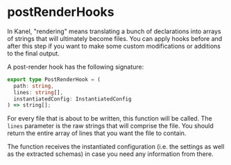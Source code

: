 # postRenderHooks

In Kanel, "rendering" means translating a bunch of declarations into arrays of strings that will ultimately become files.
You can apply hooks before and after this step if you want to make some custom modifications or additions to the final output.

A post-render hook has the following signature:

```typescript
export type PostRenderHook = (
  path: string,
  lines: string[],
  instantiatedConfig: InstantiatedConfig
) => string[];
```

For every file that is about to be written, this function will be called. The `lines` parameter is the raw strings that will comprise the file. You should return the entire array of lines that you want the file to contain.

The function receives the instantiated configuration (i.e. the settings as well as the extracted schemas) in case you need any information from there.
